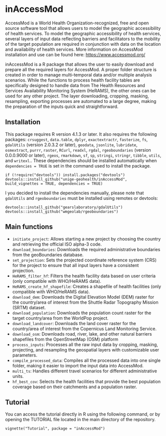 # inAccessMod
AccessMod is a World Health Organization-recognized, free and open source software tool that allows users to model the geographic accessibility of health services. To model the geographic accessibility of health services, several layers of input data reflecting barriers and facilitators to the mobility of the target population are required in conjunction with data on the location and availability of health services. More information on AccessMod installation and use can be found here: https://www.accessmod.org/ 

inAccessMod is a R package that allows the user to easily download and prepare all the required layers for AccessMod. A proper folder structure is created in order 
to manage multi-temporal data and/or multiple analysis scenarios. While the functions to process health facility tables are specifically designed to handle data
from The Health Resources and Services Availability Monitoring System (HeRAMS), the other ones can be used for any other project. The layer downloading, cropping, 
masking, resampling, exporting processes are automated to a large degree, making the preparation of the inputs quick and straightforward. 

## Installation

This package requires R version 4.1.3 or later. It also requires the following packages: `crsuggest`, `data.table`, `dplyr`, `exactextractr`, `fasterize`, `fs`, `gdalUtils` (version 2.0.3.2 or later), `geodata`, `jsonlite`, `lubridate`, `osmextract`, `purrr`, `raster`, `RCurl`, `readxl`, `rgdal`, `rgeoboundaries` (version 0.0.0.9000 or later), `rgeos`, `rmarkdown`, `sf`, `sp`, `stringi`, `stringr`, `tibble`, `utils`, and `writexl`.. These dependencies should be installed automatically when `dependencies = TRUE` is set in the command used to install the package.

```
if (!require("devtools")) install.packages("devtools")
devtools::install_github("unige-geohealth/inAccessMod", build_vignettes = TRUE, dependencies = TRUE)
```

I you decided to install the dependencies manually, please note that `gdalUtils` and `rgeoboundaries` must be installed using remotes or devtools:

```
devtools::install_github("gearslaboratory/gdalUtils")
devtools::install_github("wmgeolab/rgeoboundaries")
```

## Main functions
* `initiate_project`: Allows starting a new project by choosing the country and retrieving the official ISO alpha-3 code.
* `download_boundaries`: Downloads the required administrative boundaries from the geoBoundaries database.
* `set_projection`: Sets the projected coordinate reference system (CRS) for the project to ensure that all input layers have a consistent projection.
* `HeRAMS_filter_hf`: Filters the health facility data based on user criteria (only compatible with WHO/HeRAMS data).
* `HeRAMS_create_hf_shapefile`: Creates a shapefile of health facilities (only compatible with WHO/HeRAMS data).
* `download_dem`: Downloads the Digital Elevation Model (DEM) raster for the country/area of interest from the Shuttle Radar Topography Mission (SRTM) dataset.
* `download_population`: Downloads the population count raster for the target country/area from the WorldPop project.
* `download_landcover`: Downloads the land cover raster for the country/area of interest from the Copernicus Land Monitoring Service.
* `download_osm`: Downloads road, river, lake, and other natural barriers shapefiles from the OpenStreetMap (OSM) platform
* `process_inputs`: Processes all the raw input data by cropping, masking, projecting, and resampling the geospatial layers with customizable user parameters.
* `compile_processed_data`: Compiles all the processed data into one single folder, making it easier to import the input data into AccessMod.
* `multi_ts`: Handles different travel scenarios for different administrative units.
* `hf_best_cov`: Selects the health facilities that provide the best population coverage based on their catchments and a population raster.

## Tutorial

You can access the tutorial directly in R using the following command, or by opening the TUTORIAL file located in the main directory of the repository.
 
```
vignette("Tutorial", package = "inAccessMod") 
```

